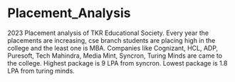 # Placement_Analysis
2023 Placement analysis of TKR Educational Society.
Every year the placements are increasing, cse branch students are placing high in the college and the least one is MBA.
Companies like Cognizant, HCL, ADP, Puresoft, Tech Mahindra, Media Mint, Syncron, Turing Minds are came to the college.
Highest package is 9 LPA from syncron.
Lowest package is 1.8 LPA from turing minds.

